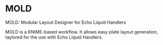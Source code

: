 # MOLD
MOLD: Modular Layout Designer for Echo Liquid Handlers

MOLD is a KNIME-based workflow. It allows easy plate layout generation, taylored for the use with Echo Liquid Handlers.
